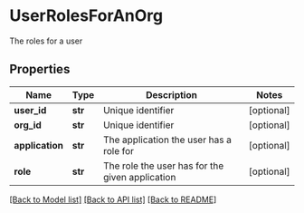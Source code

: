# UserRolesForAnOrg

The roles for a user
## Properties
Name | Type | Description | Notes
------------ | ------------- | ------------- | -------------
**user_id** | **str** | Unique identifier | [optional] 
**org_id** | **str** | Unique identifier | [optional] 
**application** | **str** | The application the user has a role for | [optional] 
**role** | **str** | The role the user has for the given application | [optional] 

[[Back to Model list]](../README.md#documentation-for-models) [[Back to API list]](../README.md#documentation-for-api-endpoints) [[Back to README]](../README.md)


